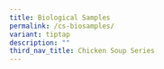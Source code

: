 ```yaml
---
title: Biological Samples
permalink: /cs-biosamples/
variant: tiptap
description: ""
third_nav_title: Chicken Soup Series
---
```

